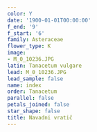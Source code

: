 ```yaml
---
color: Y
date: '1900-01-01T00:00:00'
f_end: '9'
f_start: '6'
family: Asteraceae
flower_type: K
image:
- M_0_10236.JPG
latin: Tanacetum vulgare
lead: M_0_10236.JPG
lead_sample: false
name: index
order: Tanacetum
parallel: false
petals_joined: false
star_shape: false
title: Navadni vratič
---
```


